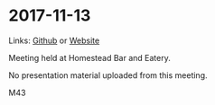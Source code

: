 # 2017-11-13
Links: [Github](https://github.com/irsbugs/meetings/blob/master/2017/2017-11-13/README.md) or [Website](https://irsbugs.github.io/meetings/2017/2017-11-13/) 

Meeting held at Homestead Bar and Eatery.

No presentation material uploaded from this meeting.

M43
